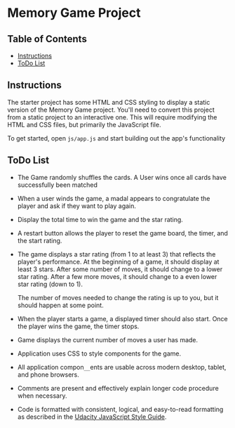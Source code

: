 # Memory Game Project

## Table of Contents

* [Instructions](#instructions)
* [ToDo List](#ToDoList)

## Instructions

The starter project has some HTML and CSS styling to display a static version of the Memory Game project. You'll need to convert this project from a static project to an interactive one. This will require modifying the HTML and CSS files, but primarily the JavaScript file.

To get started, open `js/app.js` and start building out the app's functionality

##  ToDo List

* The Game randomly shuffles the cards. A User wins once all cards have successfully been matched
* When a user winds the game, a madal appears to congratulate the player and ask if they want to play again.
* Display the total time to win the game and the star rating.
* A restart button allows the player to reset the game board, the timer, and the start rating.
* The game displays a star rating (from 1 to at least 3) that reflects the player's performance. At the beginning of a game, it should display at least 3 stars. After some number of moves, it should change to a lower star rating. After a few more moves, it should change to a even lower star rating (down to 1).
  
  The number of moves needed to change the rating is up to you, but it should happen at some point.
  
* When the player starts a game, a displayed timer should also start. Once the player wins the game, the timer stops.
* Game displays the current number of moves a user has made.
* Application uses CSS to style components for the game.
* All application compon`__`ents are usable across modern desktop, tablet, and phone browsers.
* Comments are present and effectively explain longer code procedure when necessary.
* Code is formatted with consistent, logical, and easy-to-read formatting as described in the [Udacity JavaScript Style Guide](http://udacity.github.io/frontend-nanodegree-styleguide/javascript.html).

